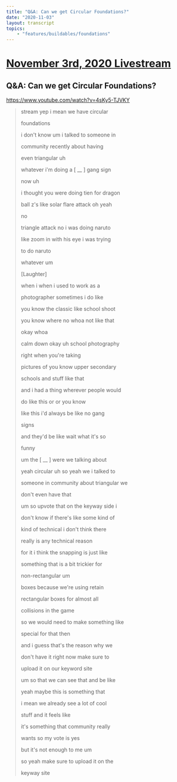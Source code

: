 ```yaml
---
title: "Q&A: Can we get Circular Foundations?"
date: "2020-11-03"
layout: transcript
topics:
    - "features/buildables/foundations"
---
```

# [November 3rd, 2020 Livestream](../2020-11-03.md)
## Q&A: Can we get Circular Foundations?
https://www.youtube.com/watch?v=4sKy5-TJVKY
> stream yep i mean we have circular
> 
> foundations
> 
> i don't know um i talked to someone in
> 
> community recently about having
> 
> even triangular uh
> 
> whatever i'm doing a [ __ ] gang sign
> 
> now uh
> 
> i thought you were doing tien for dragon
> 
> ball z's like solar flare attack oh yeah
> 
> no
> 
> triangle attack no i was doing naruto
> 
> like zoom in with his eye i was trying
> 
> to do naruto
> 
> whatever um
> 
> [Laughter]
> 
> when i when i used to work as a
> 
> photographer sometimes i do like
> 
> you know the classic like school shoot
> 
> you know where no whoa not like that
> 
> okay whoa
> 
> calm down okay uh school photography
> 
> right when you're taking
> 
> pictures of you know upper secondary
> 
> schools and stuff like that
> 
> and i had a thing wherever people would
> 
> do like this or or you know
> 
> like this i'd always be like no gang
> 
> signs
> 
> and they'd be like wait what it's so
> 
> funny
> 
> um the [ __ ] were we talking about
> 
> yeah circular uh so yeah we i talked to
> 
> someone in community about triangular we
> 
> don't even have that
> 
> um so upvote that on the keyway side i
> 
> don't know if there's like some kind of
> 
> kind of technical i don't think there
> 
> really is any technical reason
> 
> for it i think the snapping is just like
> 
> something that is a bit trickier for
> 
> non-rectangular um
> 
> boxes because we're using retain
> 
> rectangular boxes for almost all
> 
> collisions in the game
> 
> so we would need to make something like
> 
> special for that then
> 
> and i guess that's the reason why we
> 
> don't have it right now make sure to
> 
> upload it on our keyword site
> 
> um so that we can see that and be like
> 
> yeah maybe this is something that
> 
> i mean we already see a lot of cool
> 
> stuff and it feels like
> 
> it's something that community really
> 
> wants so my vote is yes
> 
> but it's not enough to me um
> 
> so yeah make sure to upload it on the
> 
> keyway site
> 
